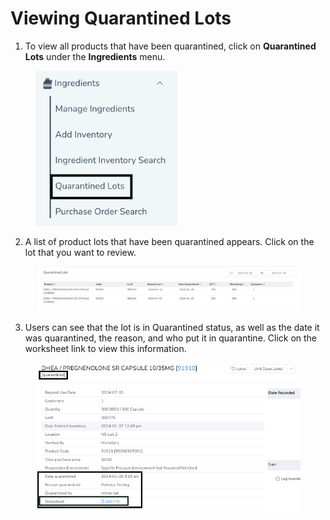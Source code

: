 # Viewing Quarantined Lots

1. To view all products that have been quarantined, click on **Quarantined Lots** under the **Ingredients** menu.

<figure><img src="../../.gitbook/assets/image (89).png" alt="" width="227"><figcaption></figcaption></figure>

2. A list of product lots that have been quarantined appears. Click on the lot that you want to review.&#x20;

<figure><img src="../../.gitbook/assets/image (90).png" alt=""><figcaption></figcaption></figure>

3. Users can see that the lot is in Quarantined status, as well as the date it was quarantined, the reason, and who put it in quarantine. Click on the worksheet link to view this information.

<figure><img src="../../.gitbook/assets/image (91).png" alt=""><figcaption></figcaption></figure>
